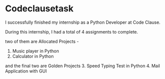 # Codeclausetask
I successfully finished my internship as a Python Developer at Code Clause.

During this internship, I had a total of 4 assignments to complete.

two of them are Allocated Projects -

1. Music player in Python
2. Calculator in Python

and the final two are Golden Projects 
3. Speed Typing Test in Python 
4. Mail Application with GUI
